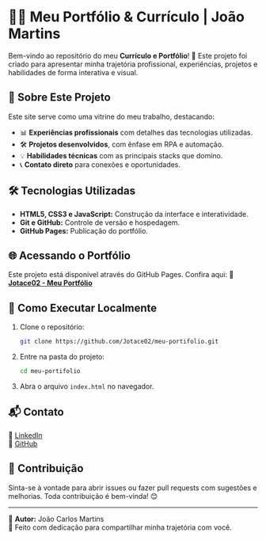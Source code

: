 # 🧑‍💻 Meu Portfólio & Currículo | João Martins

Bem-vindo ao repositório do meu **Currículo e Portfólio**! 🚀 Este projeto foi criado para apresentar minha trajetória profissional, experiências, projetos e habilidades de forma interativa e visual.

## 📂 Sobre Este Projeto
Este site serve como uma vitrine do meu trabalho, destacando:
- 📊 **Experiências profissionais** com detalhes das tecnologias utilizadas.
- 🛠️ **Projetos desenvolvidos**, com ênfase em RPA e automação.
- 💡 **Habilidades técnicas** com as principais stacks que domino.
- 📞 **Contato direto** para conexões e oportunidades.

## 🛠️ Tecnologias Utilizadas
- **HTML5, CSS3 e JavaScript:** Construção da interface e interatividade.
- **Git e GitHub:** Controle de versão e hospedagem.
- **GitHub Pages:** Publicação do portfólio.

## 🌐 Acessando o Portfólio
Este projeto está disponível através do GitHub Pages. Confira aqui:
🔗 **[Jotace02 - Meu Portfólio](https://jotace02.github.io/meu-portifolio/)**

## 🚀 Como Executar Localmente
1. Clone o repositório:
   ```bash
   git clone https://github.com/Jotace02/meu-portifolio.git
   ```
2. Entre na pasta do projeto:
   ```bash
   cd meu-portifolio
   ```
3. Abra o arquivo `index.html` no navegador.

## 📬 Contato 
🔗 [LinkedIn](https://www.linkedin.com/in/joaoc-martins/)  
💼 [GitHub](https://github.com/Jotace02)

## 🤝 Contribuição
Sinta-se à vontade para abrir issues ou fazer pull requests com sugestões e melhorias. Toda contribuição é bem-vinda! 😊

---
📝 **Autor:** João Carlos Martins  
💙 Feito com dedicação para compartilhar minha trajetória com você.
